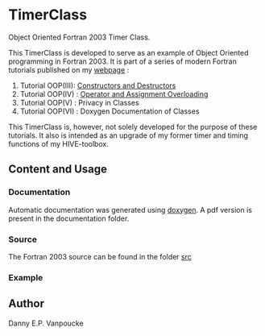 # TimerClass
Object Oriented Fortran 2003 Timer Class.

This TimerClass is developed to serve as an example of Object Oriented programming
in Fortran 2003. It is part of a series of modern Fortran tutorials published on my 
[webpage](https://dannyvanpoucke.be) :
1. Tutorial OOP(III): [Constructors and Destructors](https://dannyvanpoucke.be/oop-fortran-tut4-en/)
2. Tutorial OOP(IV) : [Operator and Assignment Overloading](https://dannyvanpoucke.be/oop-fortran-tut5-en/)
3. Tutorial OOP(V)  : Privacy in Classes
4. Tutorial OOP(VI) : Doxygen Documentation of Classes

This TimerClass is, however, not solely developed for the purpose of these tutorials. It
also is intended as an upgrade of my former timer and timing functions of my HIVE-toolbox.

## Content and Usage
### Documentation
Automatic documentation was generated using [doxygen](http://www.doxygen.nl/index.html). 
A pdf version is present in the documentation folder.

### Source
The Fortran 2003 source can be found in the folder [src]()

### Example

<!--
needs to be added
-->


## Author
Danny E.P. Vanpoucke


    

